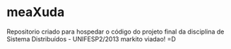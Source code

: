 meaXuda
=======

Repositorio criado para hospedar o código do projeto final da disciplina de Sistema Distribuídos - UNIFESP2/2013
markito viadao! =D
